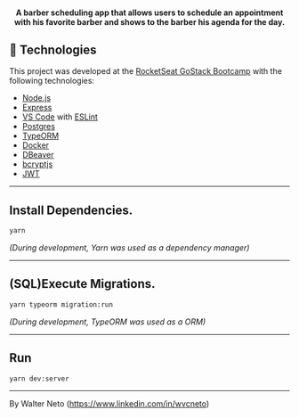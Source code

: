 <h4 align="center">
  A barber scheduling app that allows users to schedule an appointment with his favorite barber and shows to the barber his agenda for the day.
</h4>

## :rocket: Technologies

This project was developed at the [RocketSeat GoStack Bootcamp](https://rocketseat.com.br/bootcamp) with the following technologies:

-  [Node.js][nodejs]
-  [Express](https://expressjs.com/)
-  [VS Code][vc] with [ESLint][vceslint]
-  [Postgres](https://www.postgresql.org/)
-  [TypeORM](https://typeorm.io/)
-  [Docker](https://www.docker.com/)
-  [DBeaver](https://dbeaver.io/)
-  [bcryptjs](https://www.npmjs.com/package/bcryptjs)
-  [JWT](https://www.npmjs.com/package/jsonwebtoken)

---

## Install Dependencies.

```bash
yarn
```
_(During development, Yarn was used as a dependency manager)_

---

## (SQL)Execute Migrations.

```bash
yarn typeorm migration:run
```
_(During development, TypeORM was used as a ORM)_

---

## Run

```bash
yarn dev:server
```

---

By Walter Neto (https://www.linkedin.com/in/wvcneto)

[nodejs]: https://nodejs.org/
[yarn]: https://yarnpkg.com/
[vc]: https://code.visualstudio.com/
[vceditconfig]: https://marketplace.visualstudio.com/items?itemName=EditorConfig.EditorConfig
[vceslint]: https://marketplace.visualstudio.com/items?itemName=dbaeumer.vscode-eslint
